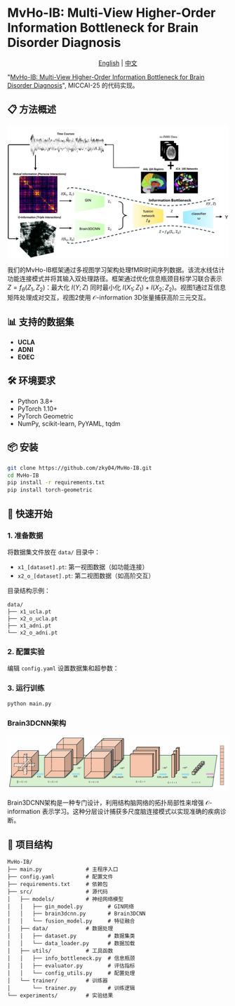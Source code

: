 # MvHo-IB: Multi-View Higher-Order Information Bottleneck for Brain Disorder Diagnosis

<div align="center">

[English](README.md) | [中文](README_ch.md)

</div>

"[MvHo-IB: Multi-View Higher-Order Information Bottleneck for Brain Disorder Diagnosis](https://arxiv.org/pdf/2507.02847)", MICCAI-25 的代码实现。

## 📋 方法概述

![MvHo-IB Framework Overview](images/ovreview.png)

我们的MvHo-IB框架通过多视图学习架构处理fMRI时间序列数据。该流水线估计功能连接模式并将其输入双处理路径。框架通过优化信息瓶颈目标学习联合表示 $Z = f_{\theta}(Z_1, Z_2)$：最大化 $I(Y; Z)$ 同时最小化 $I(X_1; Z_1) + I(X_2; Z_2)$。视图1通过互信息矩阵处理成对交互，视图2使用 $\mathcal{O}$-information 3D张量捕获高阶三元交互。

## 📊 支持的数据集

- **UCLA**
- **ADNI**
- **EOEC**

## 🛠️ 环境要求

- Python 3.8+
- PyTorch 1.10+
- PyTorch Geometric
- NumPy, scikit-learn, PyYAML, tqdm

## 📦 安装

```bash
git clone https://github.com/zky04/MvHo-IB.git
cd MvHo-IB
pip install -r requirements.txt
pip install torch-geometric
```

## 🎯 快速开始

### 1. 准备数据
将数据集文件放在 `data/` 目录中：
- `x1_[dataset].pt`: 第一视图数据（如功能连接）
- `x2_o_[dataset].pt`: 第二视图数据（如高阶交互）

目录结构示例：
```
data/
├── x1_ucla.pt
├── x2_o_ucla.pt
├── x1_adni.pt
└── x2_o_adni.pt
```

### 2. 配置实验
编辑 `config.yaml` 设置数据集和超参数：

### 3. 运行训练
```bash
python main.py
```
### Brain3DCNN架构

![Brain3DCNN Architecture](images/3DBrainCNN.png)

Brain3DCNN架构是一种专门设计，利用结构脑网络的拓扑局部性来增强 $\mathcal{O}$-information 表示学习。这种分层设计捕获多尺度脑连接模式以实现准确的疾病诊断。

## 📁 项目结构

```
MvHo-IB/
├── main.py              # 主程序入口
├── config.yaml          # 配置文件
├── requirements.txt     # 依赖包
├── src/                 # 源代码
│   ├── models/          # 神经网络模型
│   │   ├── gin_model.py        # GIN网络
│   │   ├── brain3dcnn.py       # Brain3DCNN
│   │   └── fusion_model.py     # 特征融合
│   ├── data/            # 数据处理
│   │   ├── dataset.py          # 数据集类
│   │   └── data_loader.py      # 数据加载
│   ├── utils/           # 工具函数
│   │   ├── info_bottleneck.py  # 信息瓶颈
│   │   ├── evaluator.py        # 评估指标
│   │   └── config_utils.py     # 配置处理
│   └── trainer/         # 训练器
│       └── trainer.py          # 训练逻辑
└── experiments/         # 实验结果
```
